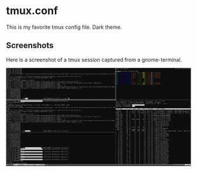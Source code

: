 # tmux.conf
This is my favorite tmux config file. Dark theme.

## Screenshots

Here is a screenshot of a tmux session captured from a gnome-terminal.

![screenshot](example.png)
